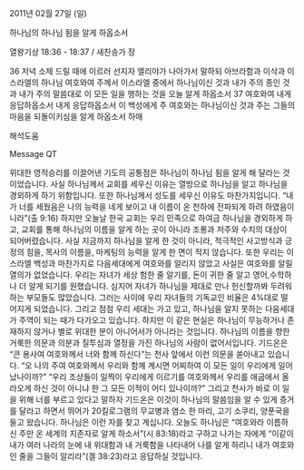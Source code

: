 2011년 02월 27일 (일)

하나님의 하나님 됨을 알게 하옵소서



열왕기상 18:36 - 18:37 / 새찬송가  장


36 저녁 소제 드릴 때에 이르러 선지자 엘리야가 나아가서 말하되 아브라함과 이삭과 이스라엘의 하나님 여호와여 주께서 이스라엘 중에서 하나님이신 것과 내가 주의 종인 것과 내가 주의 말씀대로 이 모든 일을 행하는 것을 오늘 알게 하옵소서
37 여호와여 내게 응답하옵소서 내게 응답하옵소서 이 백성에게 주 여호와는 하나님이신 것과 주는 그들의 마음을 되돌이키심을 알게 하옵소서 하매

해석도움





Message QT

위대한 영적승리를 이끌어낸 기도의 공통점은 하나님이 하나님 됨을 알게 해 달라는 것이었습니다. 사실 하나님께서 교회를 세우신 이유는 열방으로 하나님을 알고 하나님을 경외하게 하기 위함입니다. 
또한 하나님께서 성도를 세우신 이유도 마찬가지입니다. “내가 너를 세웠음은 나의 능력을 네게 보이고 내 이름이 온 천하에 전파되게 하려 하였음이니라”(출 9:16) 하지만 오늘날 한국 교회는 우리 민족으로 하여금 하나님을 경외하게 하고, 교회를 통해 하나님의 이름을 알게 하는 곳이 아니라 조롱과 저주와 수치의 대상이 되어버렸습니다. 사실 지금까지 하나님을 알게 한 것이 아니라, 적극적인 사고방식과 긍정의 힘을, 목사의 이름을, 마케팅의 능력을 알게 한 면이 적지 않습니다. 또한 우리는 이스라엘 백성과 마찬가지로 다음세대에게 여호와를 알리지 않았고 사실은 여호와를 알릴 열의가 없었습니다. 우리는 자녀가 세상 험한 줄 알기를, 돈이 귀한 줄 알고 영어,수학하나 더 알게 되기를 원했습니다. 심지어 자녀가 하나님을 제대로 만나 헌신할까봐 두려워하는 부모들도 많았습니다. 그러는 사이에 우리 자녀들의 기독교인 비율은 4%대로 떨어지게 되었습니다. 그리고 점점 우리 세대는 가고 있고, 하나님을 알지 못하는 다음세대가 주역이 되는 때가 다가오고 있습니다. 하지만 이 같은 현실은 하나님이 무능하거나 존재하지 않거나 별로 위대한 분이 아니어서가 아니라는 것입니다. 하나님의 이름을 향한 거룩한 의문과 의분과 질투심과 열정을 가진 하나님의 사람이 없어서입니다.
기드온은 “큰 용사여 여호와께서 너와 함께 하신다”는 천사 앞에서 이런 의문을 쏟아내고 있습니다.
“오 나의 주여 여호와께서 우리와 함께 계시면 어찌하여 이 모든 일이 우리에게 일어났나이까?”
“우리 조상들이 일찍이 우리에게 이르기를 여호와께서 우리를 애굽에서 올라오게 하신 것이 아니냐 한 그 모든 이적이 어디 있나이까?”
그리고 천사가 바로 이 일을 위해 너를 부르고 있다고 말하자 기드온은 이것이 하나님의 말씀임을 알 수 있게 증거를 달라고 하면서 뛰어가 20킬로그램의 무교병과 염소 한 마리, 고기 소쿠리, 양푼국을 들고 왔습니다. 하나님은 이런 자를 찾고 계십니다. 오늘도 하나님은 “여호와라 이름하신 주만 온 세계의 지존자로 알게 하소서”(시 83:18)라고 구하고 나가는 자에게 “이같이 내가 여러 나라의 눈에 내 위대함과 내 거룩함을 나타내어 나를 알게 하리니 내가 여호와인 줄을 그들이 알리라”(겔 38:23)라고 응답하실 것입니다.